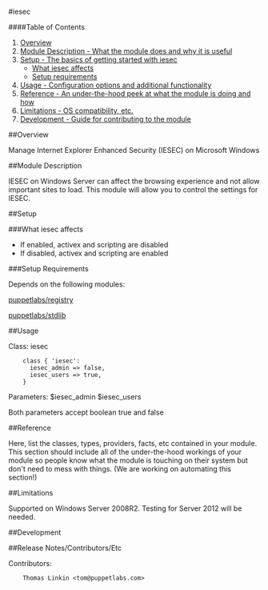 #iesec

####Table of Contents

1. [Overview](#overview)
2. [Module Description - What the module does and why it is useful](#module-description)
3. [Setup - The basics of getting started with iesec](#setup)
    * [What iesec affects](#what-iesec-affects)
    * [Setup requirements](#setup-requirements)
4. [Usage - Configuration options and additional functionality](#usage)
5. [Reference - An under-the-hood peek at what the module is doing and how](#reference)
5. [Limitations - OS compatibility, etc.](#limitations)
6. [Development - Guide for contributing to the module](#development)

##Overview

Manage Internet Explorer Enhanced Security (IESEC) on Microsoft Windows

##Module Description

IESEC on Windows Server can affect the browsing experience and not allow
important sites to load.  This module will allow you to control the settings for IESEC.

##Setup

###What iesec affects

* If enabled, activex and scripting are disabled
* If disabled, activex and scripting are enabled

###Setup Requirements

Depends on the following modules:

[puppetlabs/registry](https://forge.puppetlabs.com/puppetlabs/registry)

[puppetlabs/stdlib](https://forge.puppetlabs.com/puppetlabs/stdlib)

##Usage

Class: iesec

        class { 'iesec':
          iesec_admin => false,
          iesec_users => true,
        }

Parameters:
  $iesec_admin
  $iesec_users

Both parameters accept boolean true and false

##Reference

Here, list the classes, types, providers, facts, etc contained in your module. This section should include all of the under-the-hood workings of your module so people know what the module is touching on their system but don't need to mess with things. (We are working on automating this section!)

##Limitations

Supported on Windows Server 2008R2.  Testing for Server 2012 will be needed.

##Development

##Release Notes/Contributors/Etc

Contributors:

        Thomas Linkin <tom@puppetlabs.com>
